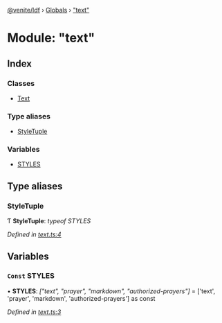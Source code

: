 [@venite/ldf](../README.md) › [Globals](../globals.md) › ["text"](_text_.md)

# Module: "text"

## Index

### Classes

* [Text](../classes/_text_.text.md)

### Type aliases

* [StyleTuple](_text_.md#styletuple)

### Variables

* [STYLES](_text_.md#const-styles)

## Type aliases

###  StyleTuple

Ƭ **StyleTuple**: *typeof STYLES*

*Defined in [text.ts:4](https://github.com/gbj/venite/blob/8854a149/ldf/src/text.ts#L4)*

## Variables

### `Const` STYLES

• **STYLES**: *["text", "prayer", "markdown", "authorized-prayers"]* = ['text', 'prayer', 'markdown', 'authorized-prayers'] as const

*Defined in [text.ts:3](https://github.com/gbj/venite/blob/8854a149/ldf/src/text.ts#L3)*
